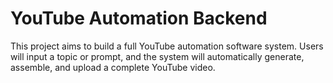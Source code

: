 # YouTube Automation Backend

This project aims to build a full YouTube automation software system. Users will input a topic or prompt, and the system will automatically generate, assemble, and upload a complete YouTube video.